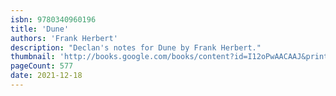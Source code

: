 ```yaml
---
isbn: 9780340960196
title: 'Dune'
authors: 'Frank Herbert'
description: "Declan's notes for Dune by Frank Herbert."
thumbnail: 'http://books.google.com/books/content?id=I12oPwAACAAJ&printsec=frontcover&img=1&zoom=5&source=gbs_api'
pageCount: 577
date: 2021-12-18
---
```

